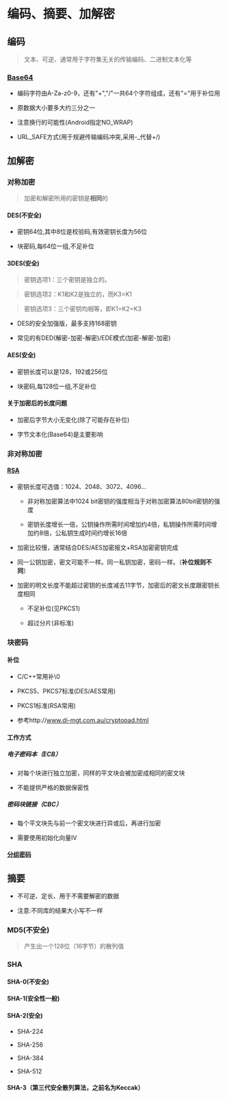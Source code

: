 # 编码、摘要、加解密

## 编码

> 文本、可逆、通常用于字符集无关的传输编码、二进制文本化等

### [Base64](https://zh.wikipedia.org/wiki/Base64)

- 编码字符由A-Za-z0-9，还有"+","/"一共64个字符组成，还有"="用于补位用

- 原数据大小要多大约三分之一

- 注意换行的可能性(Android指定NO_WRAP)

- URL_SAFE方式(用于规避传输编码冲突,采用-_代替+/)

## 加解密

### 对称加密

>加密和解密所用的密钥是**相同**的

#### DES(不安全)

- 密钥64位,其中8位是校验码,有效密钥长度为56位

- 块密码,每64位一组,不足补位

#### 3DES(安全)

> 密钥选项1：三个密钥是独立的。

>

> 密钥选项2：K1和K2是独立的，而K3=K1

>

> 密钥选项3：三个密钥均相等，即K1=K2=K3

- DES的安全加强版，最多支持168密钥

- 常见的有DED(解密-加密-解密)/EDE模式(加密-解密-加密)

#### AES(安全)

- 密钥长度可以是128，192或256位

- 块密码,每128位一组,不足补位

#### 关于加密后的长度问题

- 加密后字节大小无变化(除了可能存在补位)

- 字节文本化(Base64)是主要影响

### 非对称加密

#### [RSA](http://www.metsky.com/archives/657.html)

- 密钥长度可选值：1024、2048、3072、4096...

  - 非对称加密算法中1024 bit密钥的强度相当于对称加密算法80bit密钥的强度

  - 密钥长度增长一倍，公钥操作所需时间增加约4倍，私钥操作所需时间增加约8倍，公私钥生成时间约增长16倍

- 加密比较慢，通常结合DES/AES加密报文+RSA加密密钥完成

- 同一公钥加密，密文可能不一样。同一私钥加密，密码一样。（**补位规则不同**）

- 加密的明文长度不能超过密钥的长度减去11字节，加密后的密文长度跟密钥长度相同

  - 不足补位(见PKCS1)

  - 超过分片(非标准)

### 块密码

#### 补位

- C/C++常用补\0

- PKCS5、PKCS7标准(DES/AES常用)

- PKCS1标准(RSA常用)

- 参考http://www.di-mgt.com.au/cryptopad.html

#### 工作方式

##### 电子密码本（ECB）

- 对每个块进行独立加密，同样的平文块会被加密成相同的密文块

- 不能提供严格的数据保密性

##### 密码块链接（CBC）

- 每个平文块先与前一个密文块进行异或后，再进行加密

- 需要使用初始化向量IV

#### [分组密码](http://zh.wikipedia.org/wiki/%E5%9D%97%E5%AF%86%E7%A0%81%E7%9A%84%E5%B7%A5%E4%BD%9C%E6%A8%A1%E5%BC%8F)

## 摘要

- 不可逆、定长、用于不需要解密的数据

- 注意:不同库的结果大小写不一样

### MD5(不安全)

> 产生出一个128位（16字节）的散列值

### SHA

#### SHA-0(不安全)

#### SHA-1(安全性一般)

#### SHA-2(安全)

- SHA-224

- SHA-256

- SHA-384

- SHA-512

#### SHA-3（第三代安全散列算法，之前名为**Keccak**）